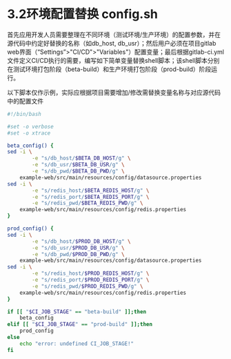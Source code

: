 # 3.2环境配置替换 config.sh 

首先应用开发人员需要整理在不同环境（测试环境/生产环境）的配置参数，并在源代码中约定好替换的名称（如db_host, db_usr）；然后用户必须在项目gitlab web界面（“Settings”>"CI/CD">"Variables"）配置变量；最后根据gitlab-ci.yml文件定义CI/CD执行的需要，编写如下简单变量替换shell脚本；该shell脚本分别在测试环境打包阶段（beta-build）和生产环境打包阶段（prod-build）阶段运行。

以下脚本仅作示例，实际应根据项目需要增加/修改需替换变量名称与对应源代码中的配置文件

``` bash
#!/bin/bash

#set -o verbose
#set -o xtrace

beta_config() {
sed -i \
        -e "s/db_host/$BETA_DB_HOST/g" \
        -e "s/db_usr/$BETA_DB_USR/g" \
        -e "s/db_pwd/$BETA_DB_PWD/g" \
    example-web/src/main/resources/config/datasource.properties        # 项目源码的配置文件
sed -i \
        -e "s/redis_host/$BETA_REDIS_HOST/g" \
        -e "s/redis_port/$BETA_REDIS_PORT/g" \
        -e "s/redis_pwd/$BETA_REDIS_PWD/g" \
    example-web/src/main/resources/config/redis.properties             # 项目源码的配置文件
}

prod_config() {
sed -i \
        -e "s/db_host/$PROD_DB_HOST/g" \
        -e "s/db_usr/$PROD_DB_USR/g" \
        -e "s/db_pwd/$PROD_DB_PWD/g" \
    example-web/src/main/resources/config/datasource.properties
sed -i \
        -e "s/redis_host/$PROD_REDIS_HOST/g" \
        -e "s/redis_port/$PROD_REDIS_PORT/g" \
        -e "s/redis_pwd/$PROD_REDIS_PWD/g" \
    example-web/src/main/resources/config/redis.properties
}

if [[ "$CI_JOB_STAGE" == "beta-build" ]];then
	beta_config
elif [[ "$CI_JOB_STAGE" == "prod-build" ]];then
	prod_config
else
	echo "error: undefined CI_JOB_STAGE!"
fi
```

